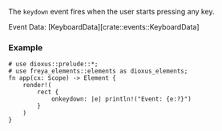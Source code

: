 The `keydown` event fires when the user starts pressing any key.

Event Data: [KeyboardData][crate::events::KeyboardData]

### Example

```rust, no_run
# use dioxus::prelude::*;
# use freya_elements::elements as dioxus_elements;
fn app(cx: Scope) -> Element {
    render!(
        rect {
            onkeydown: |e| println!("Event: {e:?}")
        }
    )
}
```